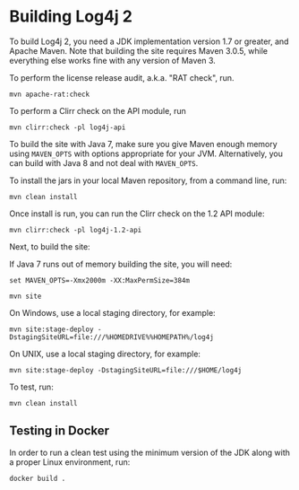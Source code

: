 <!---
 Licensed to the Apache Software Foundation (ASF) under one or more
 contributor license agreements.  See the NOTICE file distributed with
 this work for additional information regarding copyright ownership.
 The ASF licenses this file to You under the Apache License, Version 2.0
 (the "License"); you may not use this file except in compliance with
 the License.  You may obtain a copy of the License at

      http://www.apache.org/licenses/LICENSE-2.0

 Unless required by applicable law or agreed to in writing, software
 distributed under the License is distributed on an "AS IS" BASIS,
 WITHOUT WARRANTIES OR CONDITIONS OF ANY KIND, either express or implied.
 See the License for the specific language governing permissions and
 limitations under the License.
-->
# Building Log4j 2
  
To build Log4j 2, you need a JDK implementation version 1.7 or greater, and Apache Maven.
Note that building the site requires Maven 3.0.5, while everything else works
fine with any version of Maven 3.

To perform the license release audit, a.k.a. "RAT check", run.

    mvn apache-rat:check

To perform a Clirr check on the API module, run

    mvn clirr:check -pl log4j-api

To build the site with Java 7, make sure you give Maven enough memory using 
`MAVEN_OPTS` with options appropriate for your JVM. Alternatively, you can 
build with Java 8 and not deal with `MAVEN_OPTS`.

To install the jars in your local Maven repository, from a command line, run:

    mvn clean install

Once install is run, you can run the Clirr check on the 1.2 API module:

    mvn clirr:check -pl log4j-1.2-api

Next, to build the site:

If Java 7 runs out of memory building the site, you will need:

    set MAVEN_OPTS=-Xmx2000m -XX:MaxPermSize=384m

    mvn site

On Windows, use a local staging directory, for example:

    mvn site:stage-deploy -DstagingSiteURL=file:///%HOMEDRIVE%%HOMEPATH%/log4j

On UNIX, use a local staging directory, for example:

    mvn site:stage-deploy -DstagingSiteURL=file:///$HOME/log4j

To test, run:

    mvn clean install

## Testing in Docker

In order to run a clean test using the minimum version of the JDK along with a
proper Linux environment, run:

    docker build .
